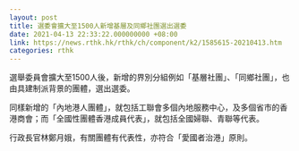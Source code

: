 ```yaml
---
layout: post
title: 選委會擴大至1500人新增基層及同鄉社團選出選委
date: 2021-04-13 22:33:22.000000000 +08:00
link: https://news.rthk.hk/rthk/ch/component/k2/1585615-20210413.htm
categories: rthk
---
```


選舉委員會擴大至1500人後，新增的界別分組例如「基層社團」、「同鄉社團」，也由具建制派背景的團體，選出選委。

同樣新增的「內地港人團體」，就包括工聯會多個內地服務中心，及多個省市的香港商會；而「全國性團體香港成員代表」，就包括全國婦聯、青聯等代表。

行政長官林鄭月娥，有關團體有代表性，亦符合「愛國者治港」原則。

